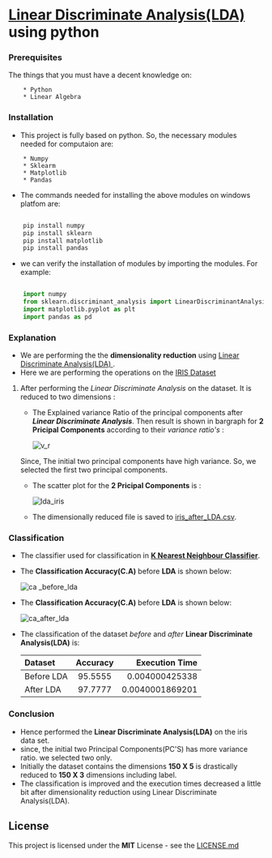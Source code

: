 # [Linear Discriminate Analysis(LDA) ](https://en.wikipedia.org/wiki/Linear_discriminant_analysis) using python 

   
### Prerequisites

The things that you must have a decent knowledge on: 
```
    * Python
    * Linear Algebra
```

### Installation

* This project is fully based on python. So, the necessary modules needed for computaion are:
```
    * Numpy
    * Sklearm
    * Matplotlib
    * Pandas
```
* The commands needed for installing the above modules on windows platfom are:
```python

    pip install numpy
    pip install sklearn
    pip install matplotlib
    pip install pandas
```
* we can verify the installation of modules by  importing the modules. For example:
```python

    import numpy
    from sklearn.discriminant_analysis import LinearDiscriminantAnalysis
    import matplotlib.pyplot as plt
    import pandas as pd
```
### Explanation 

* We are performing the the **dimensionality reduction**  using [Linear Discriminate Analysis(LDA) ](https://en.wikipedia.org/wiki/Linear_discriminant_analysis). 
 * Here we are performing the operations on the [IRIS Dataset](https://archive.ics.uci.edu/ml/datasets/iris)
     

1. After performing the _Linear Discriminate Analysis_ on the dataset. It is reduced to two dimensions : 
     * The Explained variance Ratio of the principal components after  **_Linear Discriminate Analysis_**. Then result is shown in bargraph for **2 Pricipal Components** according to their _variance ratio's_ :

      
         ![v_r](https://user-images.githubusercontent.com/36328597/41587280-74003d4c-73cc-11e8-856a-9451d55734eb.png)
      
    Since, The initial two principal components have high variance. So, we selected the first two principal components.
      
      * The scatter plot for the **2 Pricipal Components** is :

      
         ![lda_iris](https://user-images.githubusercontent.com/36328597/41587279-73bacece-73cc-11e8-86b9-41ee1d24ce74.PNG)




   * The dimensionally reduced file is saved to [iris_after_LDA.csv](https://github.com/syamkakarla98/Linear-Discriminate-Analysis-Using-Python/blob/master/iris_after_LDA.csv).
 

   
### Classification

   * The classifier used for classification in [**K Nearest Neighbour Classifier**](https://en.wikipedia.org/wiki/K-nearest_neighbors_algorithm).
   * The **Classification Accuracy(C.A)** before **LDA** is shown below:
   
       ![ca _before_lda](https://user-images.githubusercontent.com/36328597/41587277-732277aa-73cc-11e8-9b86-a7a8ffcd319a.PNG)
       
       
   * The **Classification Accuracy(C.A)** before **LDA** is shown below:
   
       ![ca_after_lda](https://user-images.githubusercontent.com/36328597/41589092-3b6fe59a-73d1-11e8-851c-eca09f6079d8.PNG)


   * The classification of the dataset _before_ and _after_  **Linear Discriminate Analysis(LDA)** is:
   
      | Dataset | Accuracy | Execution Time|
      | :---         |     :---:      |          ---: |
      | Before LDA   | 95.5555     | 0.004000425338    |
      | After LDA     | 97.7777       | 0.0040001869201      |
   

### Conclusion 

   * Hence performed the **Linear Discriminate Analysis(LDA)** on the iris data set.
   * since, the initial two Principal Components(PC'S) has more variance ratio. we selected two only.
   * Initially the dataset contains the dimensions **150 X 5** is drastically reduced to **150 X 3** dimensions including label.
   * The classification is improved and the execution times decreased a little bit after dimensionality reduction using Linear Discriminate Analysis(LDA).
   

## License

This project is licensed under the **MIT** License - see the [LICENSE.md](https://github.com/syamkakarla98/Linear-Discriminate-Analysis-Using-Python/blob/master/LICENSE.md)


